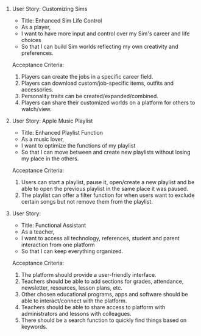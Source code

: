 1. User Story: Customizing Sims
    - Title: Enhanced Sim Life Control
    - As a player,
    - I want to have more input and control over my Sim's career and life choices
    - So that I can build Sim worlds reflecting my own creativity and preferences.

    Acceptance Criteria:
    1. Players can create the jobs in a specific career field.
    2. Players can download custom/job-specific items, outfits and accessories.
    3. Personality traits can be created/expanded/combined.
    4. Players can share their customized worlds on a platform for others to watch/view.


2. User Story: Apple Music Playlist
    - Title: Enhanced Playlist Function
    - As a music lover,
    - I want to optimize the functions of my playlist
    - So that I can move between and create new playlists without losing my place in the others.

    Acceptance Criteria:
    1. Users can start a playlist, pause it, open/create a new playlist and be able to open the previous playlist in the same place it was paused.
    2. The playlist can offer a filter function for when users want to exclude certain songs but not remove them from the playlist.

3. User Story: 
    - Title: Functional Assistant
    - As a teacher,
    - I want to access all technology, references, student and parent interaction from one platform
    - So that I can keep everything organized.

    Acceptance Criteria:
    1. The platform should provide a user-friendly interface.
    2. Teachers should be able to add sections for grades, attendance, newsletter, resources, lesson plans, etc.
    3. Other chosen educational programs, apps and software should be able to interact/connect with the platform.
    4. Teachers should be able to share access to platform with administrators and lessons with colleagues.
    5. There should be a search function to quickly find things based on keywords.
    